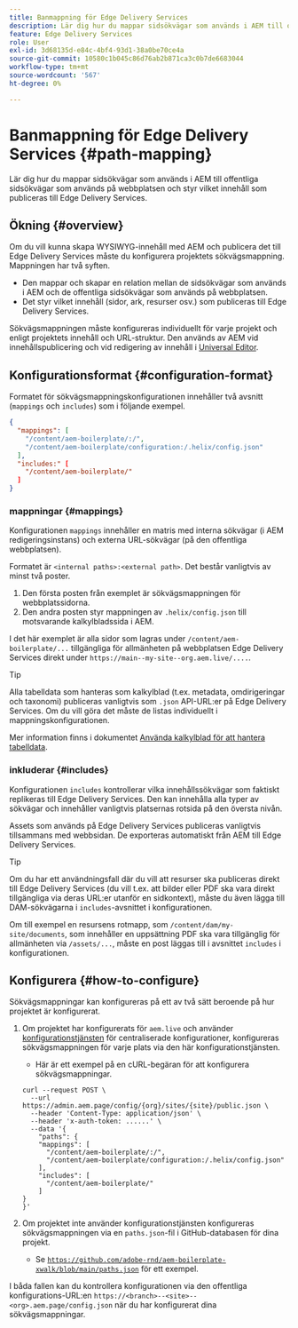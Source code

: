 ```yaml
---
title: Banmappning för Edge Delivery Services
description: Lär dig hur du mappar sidsökvägar som används i AEM till offentliga sidsökvägar som används på webbplatsen och styr vilket innehåll som publiceras till Edge Delivery Services.
feature: Edge Delivery Services
role: User
exl-id: 3d68135d-e84c-4bf4-93d1-38a0be70ce4a
source-git-commit: 10580c1b045c86d76ab2b871ca3c0b7de6683044
workflow-type: tm+mt
source-wordcount: '567'
ht-degree: 0%

---
```


# Banmappning för Edge Delivery Services {#path-mapping}

Lär dig hur du mappar sidsökvägar som används i AEM till offentliga sidsökvägar som används på webbplatsen och styr vilket innehåll som publiceras till Edge Delivery Services.

## Ökning {#overview}

Om du vill kunna skapa WYSIWYG-innehåll med AEM och publicera det till Edge Delivery Services måste du konfigurera projektets sökvägsmappning. Mappningen har två syften.

* Den mappar och skapar en relation mellan de sidsökvägar som används i AEM och de offentliga sidsökvägar som används på webbplatsen.
* Det styr vilket innehåll (sidor, ark, resurser osv.) som publiceras till Edge Delivery Services.

Sökvägsmappningen måste konfigureras individuellt för varje projekt och enligt projektets innehåll och URL-struktur. Den används av AEM vid innehållspublicering och vid redigering av innehåll i [Universal Editor](/help/sites-cloud/authoring/universal-editor/navigation.md).

## Konfigurationsformat {#configuration-format}

Formatet för sökvägsmappningskonfigurationen innehåller två avsnitt (`mappings` och `includes`) som i följande exempel.

```json
{
  "mappings": [
    "/content/aem-boilerplate/:/",
    "/content/aem-boilerplate/configuration:/.helix/config.json"
  ],
  "includes:" [
    "/content/aem-boilerplate/"
  ]
}
```

### mappningar {#mappings}

Konfigurationen `mappings` innehåller en matris med interna sökvägar (i AEM redigeringsinstans) och externa URL-sökvägar (på den offentliga webbplatsen).

Formatet är `<internal paths>:<external path>`. Det består vanligtvis av minst två poster.

1. Den första posten från exemplet är sökvägsmappningen för webbplatssidorna.
1. Den andra posten styr mappningen av `.helix/config.json` till motsvarande kalkylbladssida i AEM.

I det här exemplet är alla sidor som lagras under `/content/aem-boilerplate/...` tillgängliga för allmänheten på webbplatsen Edge Delivery Services direkt under `https://main--my-site--org.aem.live/....`.

>[!TIP]
>
>Alla tabelldata som hanteras som kalkylblad (t.ex. metadata, omdirigeringar och taxonomi) publiceras vanligtvis som `.json` API-URL:er på Edge Delivery Services. Om du vill göra det måste de listas individuellt i mappningskonfigurationen.
>
>Mer information finns i dokumentet [Använda kalkylblad för att hantera tabelldata](/help/edge/wysiwyg-authoring/tabular-data.md).

### inkluderar {#includes}

Konfigurationen `includes` kontrollerar vilka innehållssökvägar som faktiskt replikeras till Edge Delivery Services. Den kan innehålla alla typer av sökvägar och innehåller vanligtvis platsernas rotsida på den översta nivån.

Assets som används på Edge Delivery Services publiceras vanligtvis tillsammans med webbsidan. De exporteras automatiskt från AEM till Edge Delivery Services.

>[!TIP]
>
>Om du har ett användningsfall där du vill att resurser ska publiceras direkt till Edge Delivery Services (du vill t.ex. att bilder eller PDF ska vara direkt tillgängliga via deras URL:er utanför en sidkontext), måste du även lägga till DAM-sökvägarna i `includes`-avsnittet i konfigurationen.
>
>Om till exempel en resursens rotmapp, som `/content/dam/my-site/documents`, som innehåller en uppsättning PDF ska vara tillgänglig för allmänheten via `/assets/...`, måste en post läggas till i avsnittet `includes` i konfigurationen.

## Konfigurera {#how-to-configure}

Sökvägsmappningar kan konfigureras på ett av två sätt beroende på hur projektet är konfigurerat.

1. Om projektet har konfigurerats för `aem.live` och använder [konfigurationstjänsten](https://www.aem.live/docs/config-service-setup) för centraliserade konfigurationer, konfigureras sökvägsmappningen för varje plats via den här konfigurationstjänsten.

   * Här är ett exempel på en cURL-begäran för att konfigurera sökvägsmappningar.

   ```text
   curl --request POST \
     --url https://admin.aem.page/config/{org}/sites/{site}/public.json \
     --header 'Content-Type: application/json' \
     --header 'x-auth-token: ......' \
     --data '{
       "paths": {
       "mappings": [
         "/content/aem-boilerplate/:/",
         "/content/aem-boilerplate/configuration:/.helix/config.json"
       ],
       "includes": [
         "/content/aem-boilerplate/"
       ]
   }
   }'
   ```

1. Om projektet inte använder konfigurationstjänsten konfigureras sökvägsmappningen via en `paths.json`-fil i GitHub-databasen för dina projekt.

   * Se [`https://github.com/adobe-rnd/aem-boilerplate-xwalk/blob/main/paths.json`](https://github.com/adobe-rnd/aem-boilerplate-xwalk/blob/main/paths.json) för ett exempel.

I båda fallen kan du kontrollera konfigurationen via den offentliga konfigurations-URL:en `https://<branch>--<site>--<org>.aem.page/config.json` när du har konfigurerat dina sökvägsmappningar.
